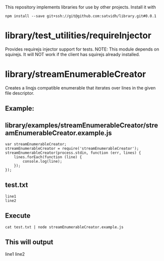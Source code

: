 This repository implements libraries for use by other projects. Install it with
```
npm install --save git+ssh://git@github.com:satvidh/library.git#0.0.1
```

# library/test_utilities/requireInjector
Provides requirejs injector support for tests. 
NOTE: This module depends on squirejs. It will NOT work if the client has squirejs already installed. 

# library/streamEnumerableCreator
Creates a linqjs compatible enumerable that iterates over lines in the given file descriptor.
## Example:
library/examples/streamEnumerableCreator/streamEnumerableCreator.example.js
---------------------------------------------------------------------------
```
var streamEnumerableCreator;
streamEnumerableCreator = require('streamEnumerableCreator');
streamEnumerableCreator(process.stdin, function (err, lines) {
    lines.forEach(function (line) {
        console.log(line);
    });
});
```

test.txt
--------
```
line1
line2

```

Execute
-------
```
cat test.txt | node streamEnumerableCreator.example.js
```

This will output
-----------------
line1
line2
